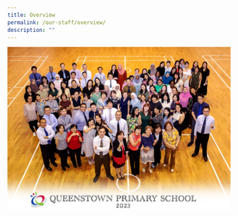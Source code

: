 ```yaml
---
title: Overview
permalink: /our-staff/overview/
description: ""
---
```

![](/images/all%20staff%202023a.jpg)